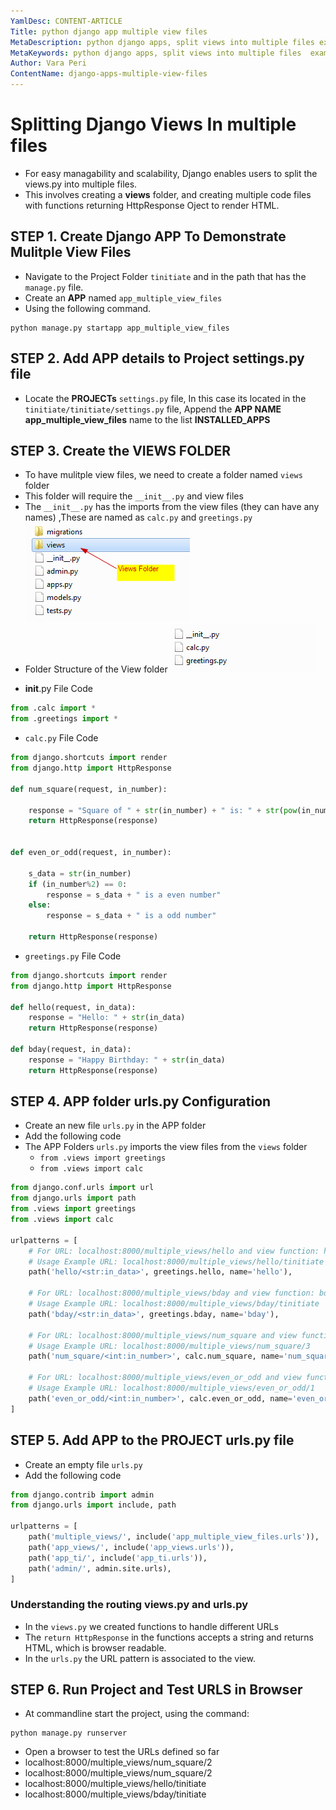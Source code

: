 ```yaml
---
YamlDesc: CONTENT-ARTICLE
Title: python django app multiple view files
MetaDescription: python django apps, split views into multiple files example code, tutorials
MetaKeywords: python django apps, split views into multiple files  example code, tutorials
Author: Vara Peri
ContentName: django-apps-multiple-view-files
---
```


# Splitting Django Views In multiple files
* For easy managability and scalability, Django enables users to split the 
  views.py into multiple files.
* This involves creating a **views** folder, and creating multiple code files 
  with functions returning HttpResponse Oject to render HTML.


## STEP 1. Create Django APP To Demonstrate Mulitple View Files
* Navigate to the Project Folder `tinitiate` and in the path that has the 
  `manage.py` file.
* Create an **APP** named `app_multiple_view_files`
* Using the following command.
```
python manage.py startapp app_multiple_view_files
```
>

## STEP 2. Add APP details to Project settings.py file
* Locate the **PROJECTs** `settings.py` file, In this case its located in the 
  `tinitiate/tinitiate/settings.py` file, Append the **APP NAME app_multiple_view_files**
  name to the list **INSTALLED_APPS**
>

## STEP 3. Create the VIEWS FOLDER
* To have mulitple view files, we need to create a folder named `views` folder
* This folder will require the `__init__.py` and view files
* The `__init__.py` has the imports from the view files (they can have any names)
  ,These are named as `calc.py` and `greetings.py`
![python django app multiple view files](python-django-app-multiple-view-files.png "python django app multiple view files")
* Folder Structure of the View folder
![python django app view folder](python-django-app-view-folder.png "python django app view folder")
>
>
* __init__.py File Code
```python
from .calc import *
from .greetings import *
```
>
* `calc.py` File Code
```python
from django.shortcuts import render
from django.http import HttpResponse

def num_square(request, in_number):

    response = "Square of " + str(in_number) + " is: " + str(pow(in_number,2))
    return HttpResponse(response)


def even_or_odd(request, in_number):

    s_data = str(in_number)
    if (in_number%2) == 0:
        response = s_data + " is a even number"
    else:
        response = s_data + " is a odd number"

    return HttpResponse(response)
```
>
* `greetings.py` File Code
```python
from django.shortcuts import render
from django.http import HttpResponse

def hello(request, in_data):
    response = "Hello: " + str(in_data)
    return HttpResponse(response)

def bday(request, in_data):
    response = "Happy Birthday: " + str(in_data)
    return HttpResponse(response)
```
>

## STEP 4. APP folder urls.py Configuration
* Create an new file `urls.py` in the APP folder
* Add the following code
* The APP Folders `urls.py` imports the view files from the `views` folder
  * `from .views import greetings`
  * `from .views import calc`
```python
from django.conf.urls import url
from django.urls import path
from .views import greetings
from .views import calc

urlpatterns = [
    # For URL: localhost:8000/multiple_views/hello and view function: hello
    # Usage Example URL: localhost:8000/multiple_views/hello/tinitiate
    path('hello/<str:in_data>', greetings.hello, name='hello'),

    # For URL: localhost:8000/multiple_views/bday and view function: bday
    # Usage Example URL: localhost:8000/multiple_views/bday/tinitiate
    path('bday/<str:in_data>', greetings.bday, name='bday'),
    
    # For URL: localhost:8000/multiple_views/num_square and view function: num_square
    # Usage Example URL: localhost:8000/multiple_views/num_square/3
    path('num_square/<int:in_number>', calc.num_square, name='num_square'),

    # For URL: localhost:8000/multiple_views/even_or_odd and view function: even_or_odd
    # Usage Example URL: localhost:8000/multiple_views/even_or_odd/1
    path('even_or_odd/<int:in_number>', calc.even_or_odd, name='even_or_odd'),
]
```
>

## STEP 5. Add APP to the PROJECT urls.py file
* Create an empty file `urls.py`
* Add the following code
```python
from django.contrib import admin
from django.urls import include, path

urlpatterns = [
    path('multiple_views/', include('app_multiple_view_files.urls')),
    path('app_views/', include('app_views.urls')),
    path('app_ti/', include('app_ti.urls')),
    path('admin/', admin.site.urls),
]
```

### Understanding the routing views.py and urls.py
* In the `views.py` we created functions to handle different URLs
* The `return HttpResponse` in the functions accepts a string and returns 
  HTML, which is browser readable.
* In the `urls.py` the URL pattern is associated to the view.<function-name>
>

## STEP 6. Run Project and Test URLS in Browser
* At commandline start the project, using the command:
```
python manage.py runserver
```
* Open a browser to test the URLs defined so far
 * localhost:8000/multiple_views/num_square/2
 * localhost:8000/multiple_views/num_square/2
 * localhost:8000/multiple_views/hello/tinitiate
 * localhost:8000/multiple_views/bday/tinitiate
